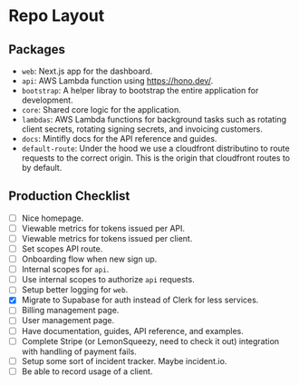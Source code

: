 # Repo Layout

## Packages

- `web`: Next.js app for the dashboard.
- `api`: AWS Lambda function using https://hono.dev/.
- `bootstrap`: A helper libray to bootstrap the entire application for development.
- `core`: Shared core logic for the application.
- `lambdas`: AWS Lambda functions for background tasks such as rotating client secrets, rotating signing secrets, and invoicing customers.
- `docs`: Mintifly docs for the API reference and guides.
- `default-route`: Under the hood we use a cloudfront distributino to route requests to the correct origin. This is the origin that cloudfront routes to by default.

## Production Checklist

- [ ] Nice homepage.
- [ ] Viewable metrics for tokens issued per API.
- [ ] Viewable metrics for tokens issued per client.
- [ ] Set scopes API route.
- [ ] Onboarding flow when new sign up.
- [ ] Internal scopes for `api`.
- [ ] Use internal scopes to authorize `api` requests.
- [ ] Setup better logging for `web`.
- [x] Migrate to Supabase for auth instead of Clerk for less services.
- [ ] Billing management page.
- [ ] User management page.
- [ ] Have documentation, guides, API reference, and examples.
- [ ] Complete Stripe (or LemonSqueezy, need to check it out) integration with handling of payment fails.
- [ ] Setup some sort of incident tracker. Maybe incident.io.
- [ ] Be able to record usage of a client.
